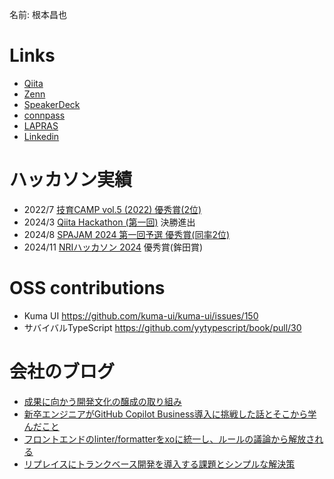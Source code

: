名前: 根本昌也

# Links
- [Qiita](https://qiita.com/_masa5555)
- [Zenn](https://zenn.dev/ms5)
- [SpeakerDeck](https://speakerdeck.com/masa5555)
- [connpass](https://connpass.com/user/masa5555/)
- [LAPRAS](https://lapras.com/public/masa55555)
- [Linkedin](https://www.linkedin.com/in/%E6%98%8C%E4%B9%9F-%E6%A0%B9%E6%9C%AC-3ab438190/)

# ハッカソン実績
- 2022/7 [技育CAMP vol.5 (2022) 優秀賞(2位)](https://note.supporterz.jp/n/n8d831221bc26)
- 2024/3 [Qiita Hackathon (第一回)](https://qiita.com/official-campaigns/hackathon/2024-first) 決勝進出
- 2024/8 [SPAJAM 2024 第一回予選 優秀賞(同率2位)](https://www.mcf.or.jp/temp/spajam/mcf_release_20240813spajam.pdf)
- 2024/11 [NRIハッカソン 2024](https://bitconnect.nri.co.jp/2024/) 優秀賞(鉾田賞)

# OSS contributions
- Kuma UI  https://github.com/kuma-ui/kuma-ui/issues/150
- サバイバルTypeScript https://github.com/yytypescript/book/pull/30

# 会社のブログ
- [成果に向かう開発文化の醸成の取り組み](https://blog.howtelevision.co.jp/entry/2024/12/01/000000)
- [新卒エンジニアがGitHub Copilot Business導入に挑戦した話とそこから学んだこと](https://blog.howtelevision.co.jp/entry/2023/11/17/135851)
- [フロントエンドのlinter/formatterをxoに統一し、ルールの議論から解放される](https://blog.howtelevision.co.jp/entry/2023/12/02/153945)
- [リプレイスにトランクベース開発を導入する課題とシンプルな解決策](https://blog.howtelevision.co.jp/entry/2024/02/02/184003)
